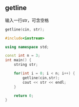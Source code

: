 <!--
 * @Description: 
 * @Version: 1.0
 * @Author: DaLao
 * @Email: dalao_li@163.com
 * @Date: 2021-11-27 20:15:15
 * @LastEditors: DaLao
 * @LastEditTime: 2022-01-10 00:26:26
-->

## getline

输入一行str，可含空格

```c
getline(cin, str);
```

```c++
#include<iostream>

using namespace std;

const int n = 3;
int main() {
	string str;

	for(int i = 0; i < n; i++) {
		getline(cin,str);
		cout << str << endl;
	}

	return 0;
}

```